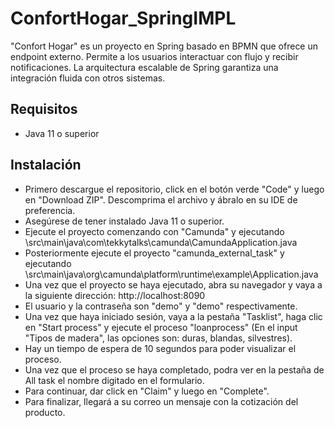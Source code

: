 # ConfortHogar_SpringIMPL
 "Confort Hogar" es un proyecto en Spring basado en BPMN que ofrece un endpoint externo. Permite a los usuarios interactuar con flujo y recibir notificaciones. La arquitectura escalable de Spring garantiza una integración fluida con otros sistemas.

## Requisitos
- Java 11 o superior

## Instalación
- Primero descargue el repositorio, click en el botón verde "Code" y luego en "Download ZIP". Descomprima el archivo y ábralo en su IDE de preferencia.
- Asegúrese de tener instalado Java 11 o superior.
- Ejecute el proyecto comenzando con "Camunda" y ejecutando \src\main\java\com\tekkytalks\camunda\CamundaApplication.java
- Posteriormente ejecute el proyecto "camunda_external_task" y ejecutando \src\main\java\org\camunda\platform\runtime\example\Application.java
- Una vez que el proyecto se haya ejecutado, abra su navegador y vaya a la siguiente dirección: http://localhost:8090
- El usuario y la contraseña son "demo" y "demo" respectivamente.
- Una vez que haya iniciado sesión, vaya a la pestaña "Tasklist", haga clic en "Start process" y ejecute el proceso "loanprocess" (En el input "Tipos de madera", las opciones son: duras, blandas, silvestres).
- Hay un tiempo de espera de 10 segundos para poder visualizar el proceso.
- Una vez que el proceso se haya completado, podra ver en la pestaña de All task el nombre digitado en el formulario.
- Para continuar, dar click en "Claim" y luego en "Complete".
- Para finalizar, llegará a su correo un mensaje con la cotización del producto.

 


